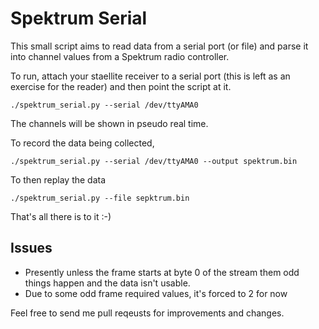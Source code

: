 Spektrum Serial
===============

This small script aims to read data from a serial port (or file) and parse it into channel
values from a Spektrum radio controller.

To run, attach your staellite receiver to a serial port (this is left as an exercise for the reader) and then point the script at it.

```
./spektrum_serial.py --serial /dev/ttyAMA0
```

The channels will be shown in pseudo real time.

To record the data being collected, 

```
./spektrum_serial.py --serial /dev/ttyAMA0 --output spektrum.bin
```

To then replay the data

```
./spektrum_serial.py --file sepktrum.bin
```

That's all there is to it :-)


Issues
------
- Presently unless the frame starts at byte 0 of the stream them odd things happen and the data isn't usable.
- Due to some odd frame required values, it's forced to 2 for now

Feel free to send me pull reqeusts for improvements and changes.

